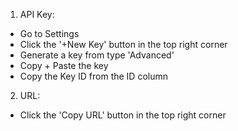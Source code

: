  1) API Key:
- Go to Settings
- Click the '+New Key' button in the top right corner
- Generate a key from type 'Advanced'
- Copy + Paste the key
- Copy the Key ID from the ID column
2) URL:
- Click the 'Copy URL' button in the top right corner